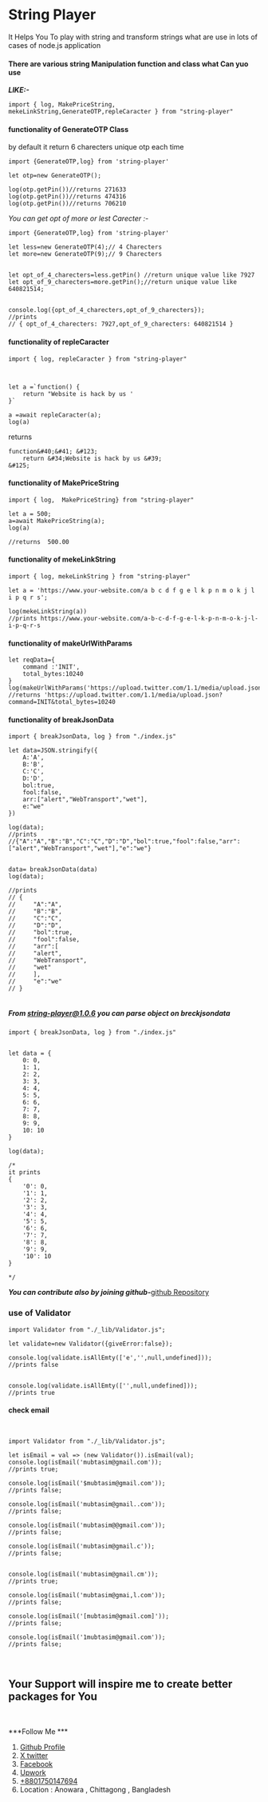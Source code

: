 # String Player 
<p>It Helps You To play with string and transform strings what are use in lots of cases of node.js application</p>


#### There are various string Manipulation function and class what Can yuo use
***LIKE:-***
```
import { log, MakePriceString, mekeLinkString,GenerateOTP,repleCaracter } from "string-player"
```



#### functionality of GenerateOTP Class
by default it return 6 charecters unique otp each time
```
import {GenerateOTP,log} from 'string-player'

let otp=new GenerateOTP();

log(otp.getPin())//returns 271633
log(otp.getPin())//returns 474316
log(otp.getPin())//returns 706210
```

_You can get opt of more or lest Carecter :-_
```
import {GenerateOTP,log} from 'string-player'

let less=new GenerateOTP(4);// 4 Charecters 
let more=new GenerateOTP(9);// 9 Charecters 


let opt_of_4_charecters=less.getPin() //return unique value like 7927
let opt_of_9_charecters=more.getPin();//return unique value like 640821514;


console.log({opt_of_4_charecters,opt_of_9_charecters});
//prints
// { opt_of_4_charecters: 7927,opt_of_9_charecters: 640821514 }

```


#### functionality of repleCaracter 
```
import { log, repleCaracter } from "string-player"



let a =`function() {
    return "Website is hack by us '
}`

a =await repleCaracter(a);
log(a)

```


returns 
```
function&#40;&#41; &#123;
    return &#34;Website is hack by us &#39;
&#125;
```



#### functionality of MakePriceString

```
import { log,  MakePriceString} from "string-player"

let a = 500;
a=await MakePriceString(a);
log(a)

//returns  500.00
```

#### functionality of mekeLinkString

```
import { log, mekeLinkString } from "string-player"

let a = 'https://www.your-website.com/a b c d f g e l k p n m o k j l i p q r s';

log(mekeLinkString(a))
//prints https://www.your-website.com/a-b-c-d-f-g-e-l-k-p-n-m-o-k-j-l-i-p-q-r-s

```

#### functionality of makeUrlWithParams
```
let reqData={
    command :'INIT',
    total_bytes:10240
} 
log(makeUrlWithParams('https://upload.twitter.com/1.1/media/upload.json',reqData))
//returns 'https://upload.twitter.com/1.1/media/upload.json?command=INIT&total_bytes=10240
```
#### functionality of breakJsonData
```
import { breakJsonData, log } from "./index.js"

let data=JSON.stringify({
    A:'A',
    B:'B',
    C:'C',
    D:'D',
    bol:true,
    fool:false,
    arr:["alert","WebTransport","wet"],
    e:"we"
})

log(data);
//prints
//{"A":"A","B":"B","C":"C","D":"D","bol":true,"fool":false,"arr":["alert","WebTransport","wet"],"e":"we"}


data= breakJsonData(data)
log(data);

//prints
// {
//     "A":"A",
//     "B":"B",
//     "C":"C",
//     "D":"D",
//     "bol":true,
//     "fool":false,
//     "arr":[
//     "alert",
//     "WebTransport",
//     "wet"
//     ],
//     "e":"we"
// }


```

##### From string-player@1.0.6 you can parse object on breckjsondata 

```
import { breakJsonData, log } from "./index.js"


let data = {
    0: 0,
    1: 1,
    2: 2,
    3: 3,
    4: 4,
    5: 5,
    6: 6,
    7: 7,
    8: 8,
    9: 9,
    10: 10
}

log(data);

/* 
it prints
{
    '0': 0,
    '1': 1,
    '2': 2,
    '3': 3,
    '4': 4,
    '5': 5,
    '6': 6,
    '7': 7,
    '8': 8,
    '9': 9,
    '10': 10
}
    
*/
```


***You can contribute also by joining github-***<a href="https://github.com/Mubtasimf443/string-player">github Repository</a>



### use of Validator
```
import Validator from "./_lib/Validator.js";

let validate=new Validator({giveError:false});

console.log(validate.isAllEmty(['e','',null,undefined]));
//prints false 


console.log(validate.isAllEmty(['',null,undefined]));
//prints true
```


#### check email

```


import Validator from "./_lib/Validator.js";

let isEmail = val => (new Validator()).isEmail(val);
console.log(isEmail('mubtasim@gmail.com'));
//prints true;

console.log(isEmail('$mubtasim@gmail.com'));
//prints false;

console.log(isEmail('mubtasim@gmail..com'));
//prints false;

console.log(isEmail('mubtasim@@gmail.com'));
//prints false;

console.log(isEmail('mubtasim@gmail.c'));
//prints false;


console.log(isEmail('mubtasim@gmail.cm'));
//prints true;

console.log(isEmail('mubtasim@gmai,l.com'));
//prints false;

console.log(isEmail('[mubtasim@gmail.com]'));
//prints false;

console.log(isEmail('1mubtasim@gmail.com'));
//prints false;
```
<br>

## Your Support will inspire me to create better packages for You

<br>

***Follow Me ***

<ol>
<li><a href="https://github.com/Mubtasimf443">Github Profile</a></li>
<li><a href="https://x.com/MubtasimFu11492">X twitter</a></li>
<li><a href="https://web.facebook.com/muhammadmubtasimf">Facebook</a></li>
<li><a href="https://www.upwork.com/freelancers/~01d88c06387ca7603a">Upwork</a></li>
<li><a href="tel:+8801750147694">+8801750147694</a></li>
<li><a>Location : Anowara , Chittagong , Bangladesh</a></li>
</ol>




